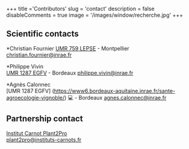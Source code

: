 +++
title ='Contributors'
slug = 'contact'
description = false
disableComments = true
image = '/images/window/recherche.jpg'
+++

## Scientific contacts 

*Christian Fournier
[UMR 759 LEPSE](https://www6.montpellier.inrae.fr/lepse) - Montpellier
christian.fournier@inrae.fr

*Philippe Vivin<br>
[UMR 1287 EGFV](https://www6.bordeaux-aquitaine.inrae.fr/egfv/) - Bordeaux
philippe.vivin@inrae.fr

*Agnès Calonnec<br>
[UMR 1287 EGFV] (https://www6.bordeaux-aquitaine.inrae.fr/sante-agroecologie-vignoble/) :computer:  - Bordeaux
agnes.calonnec@inrae.fr

## Partnership contact

<a href=https://plant2pro.fr/>Institut Carnot Plant2Pro</a><br>
plant2pro@instituts-carnots.fr

